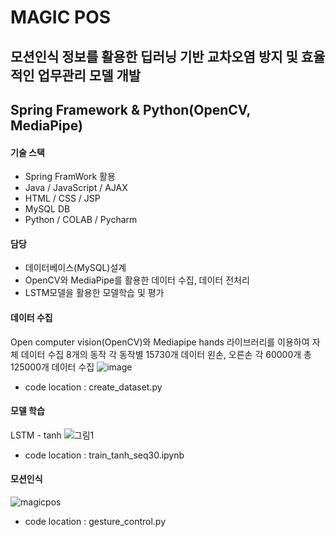 # MAGIC POS
## 모션인식 정보를 활용한 딥러닝 기반 교차오염 방지 및 효율적인 업무관리 모델 개발
## Spring Framework & Python(OpenCV, MediaPipe)

#### 기술 스택
* Spring FramWork 활용
* Java / JavaScript / AJAX
* HTML / CSS / JSP
* MySQL DB
* Python / COLAB / Pycharm

#### 담당
* 데이터베이스(MySQL)설계
* OpenCV와 MediaPipe를 활용한 데이터 수집, 데이터 전처리
* LSTM모델을 활용한 모델학습 및 평가

#### 데이터 수집
Open computer vision(OpenCV)와 Mediapipe hands 라이브러리를 이용하여 자체 데이터 수집
8개의 동작
각 동작별 15730개 데이터
왼손, 오른손 각 60000개
총 125000개 데이터 수집
![image](https://github.com/baekjaeseok/magicpos/assets/133929822/1918d62a-7f94-4327-a00f-cd744e01df5d)

* code location : create_dataset.py

#### 모델 학습
LSTM - tanh
![그림1](https://github.com/baekjaeseok/magicpos/assets/133929822/3d94188a-3d7b-4d70-b482-0c330ce59f2a)
* code location : train_tanh_seq30.ipynb

#### 모션인식
![magicpos](https://github.com/baekjaeseok/magicpos/assets/133929822/42c7e6a0-fa7a-4578-82a8-88f417a6812c)
* code location : gesture_control.py

  
